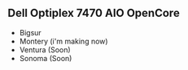 Dell Optiplex 7470 AIO 
OpenCore
--------
- Bigsur
- Montery (i'm making now)
- Ventura (Soon)
- Sonoma (Soon)
